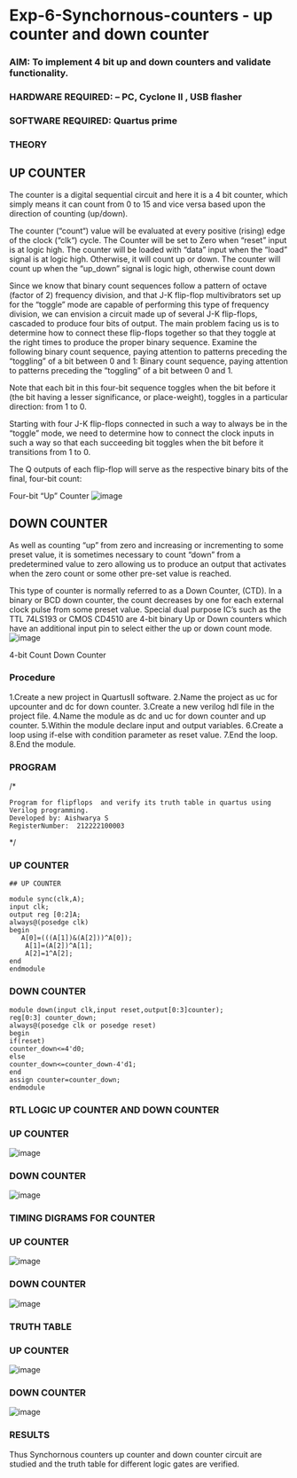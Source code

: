# Exp-6-Synchornous-counters - up counter and down counter 
### AIM: To implement 4 bit up and down counters and validate  functionality.
### HARDWARE REQUIRED:  – PC, Cyclone II , USB flasher
### SOFTWARE REQUIRED:   Quartus prime
### THEORY 

## UP COUNTER 
The counter is a digital sequential circuit and here it is a 4 bit counter, which simply means it can count from 0 to 15 and vice versa based upon the direction of counting (up/down). 

The counter (“count“) value will be evaluated at every positive (rising) edge of the clock (“clk“) cycle.
The Counter will be set to Zero when “reset” input is at logic high.
The counter will be loaded with “data” input when the “load” signal is at logic high. Otherwise, it will count up or down.
The counter will count up when the “up_down” signal is logic high, otherwise count down

Since we know that binary count sequences follow a pattern of octave (factor of 2) frequency division, and that J-K flip-flop multivibrators set up for the “toggle” mode are capable of performing this type of frequency division, we can envision a circuit made up of several J-K flip-flops, cascaded to produce four bits of output.
The main problem facing us is to determine how to connect these flip-flops together so that they toggle at the right times to produce the proper binary sequence.
Examine the following binary count sequence, paying attention to patterns preceding the “toggling” of a bit between 0 and 1:
Binary count sequence, paying attention to patterns preceding the “toggling” of a bit between 0 and 1.

Note that each bit in this four-bit sequence toggles when the bit before it (the bit having a lesser significance, or place-weight), toggles in a particular direction: from 1 to 0.



 
 

Starting with four J-K flip-flops connected in such a way to always be in the “toggle” mode, we need to determine how to connect the clock inputs in such a way so that each succeeding bit toggles when the bit before it transitions from 1 to 0.

The Q outputs of each flip-flop will serve as the respective binary bits of the final, four-bit count:

 
 

Four-bit “Up” Counter
![image](https://user-images.githubusercontent.com/36288975/169644758-b2f4339d-9532-40c5-af40-8f4f8c942e2c.png)



## DOWN COUNTER 

As well as counting “up” from zero and increasing or incrementing to some preset value, it is sometimes necessary to count “down” from a predetermined value to zero allowing us to produce an output that activates when the zero count or some other pre-set value is reached.

This type of counter is normally referred to as a Down Counter, (CTD). In a binary or BCD down counter, the count decreases by one for each external clock pulse from some preset value. Special dual purpose IC’s such as the TTL 74LS193 or CMOS CD4510 are 4-bit binary Up or Down counters which have an additional input pin to select either the up or down count mode.
![image](https://user-images.githubusercontent.com/36288975/169644844-1a14e123-7228-4ed8-81a9-eb937dff4ac8.png)


4-bit Count Down Counter
### Procedure
1.Create a new project in QuartusII software. 2.Name the project as uc for upcounter and dc for down counter. 3.Create a new verilog hdl file in the project file. 4.Name the module as dc and uc for down counter and up counter. 5.Within the module declare input and output variables. 6.Create a loop using if-else with condition parameter as reset value. 7.End the loop. 8.End the module.

### PROGRAM 
/*
```
Program for flipflops  and verify its truth table in quartus using Verilog programming.
Developed by: Aishwarya S
RegisterNumber:  212222100003
```
*/
### UP COUNTER
```
## UP COUNTER

module sync(clk,A);
input clk;
output reg [0:2]A;
always@(posedge clk)
begin
   A[0]=(((A[1])&(A[2]))^A[0]);
	A[1]=(A[2])^A[1];
	A[2]=1^A[2];
end
endmodule

```
### DOWN COUNTER
```
module down(input clk,input reset,output[0:3]counter);
reg[0:3] counter_down;
always@(posedge clk or posedge reset)
begin
if(reset)
counter_down<=4'd0;
else
counter_down<=counter_down-4'd1;
end
assign counter=counter_down;
endmodule

```
### RTL LOGIC UP COUNTER AND DOWN COUNTER  
### UP COUNTER
![image](https://github.com/Aishwarya-sankar/Exp-7-Synchornous-counters-/assets/121418444/35b6fb1b-767f-4839-ba0a-f106d2926fb7)

### DOWN COUNTER
![image](https://github.com/Aishwarya-sankar/Exp-7-Synchornous-counters-/assets/121418444/a25d2f9d-1dbc-4257-9024-62bb4e938cf2)


### TIMING DIGRAMS FOR COUNTER  
### UP COUNTER
![image](https://github.com/Aishwarya-sankar/Exp-7-Synchornous-counters-/assets/121418444/fce73036-db09-46bc-9e0c-8f9833ac0f88)


### DOWN COUNTER
![image](https://github.com/Aishwarya-sankar/Exp-7-Synchornous-counters-/assets/121418444/0d9cf4e4-e738-44d9-8e95-251a1e33ebf5)


### TRUTH TABLE 
### UP COUNTER
![image](https://github.com/Aishwarya-sankar/Exp-7-Synchornous-counters-/assets/121418444/506d448e-02d7-4d87-8d31-bb0b632889c9)

### DOWN COUNTER
![image](https://github.com/Aishwarya-sankar/Exp-7-Synchornous-counters-/assets/121418444/68c519c7-9dad-4c98-a6ad-183b8b2b5c1f)


### RESULTS 
Thus Synchornous counters up counter and down counter circuit are studied and the truth table for different logic gates are verified.

